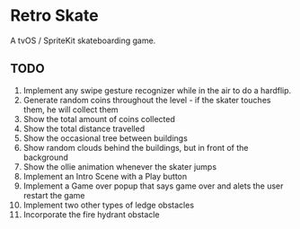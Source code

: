 # Retro Skate

A tvOS / SpriteKit skateboarding game.

## TODO
1. Implement any swipe gesture recognizer while in the air to do a hardflip.
2. Generate random coins throughout the level - if the skater touches them, he will collect them
3. Show the total amount of coins collected
4. Show the total distance travelled
5. Show the occasional tree between buildings
6. Show random clouds behind the buildings, but in front of the background
7. Show the ollie animation whenever the skater jumps
8. Implement an Intro Scene with a Play button
9. Implement a Game over popup that says game over and alets the user restart the game
10. Implement two other types of ledge obstacles
11. Incorporate the fire hydrant obstacle
